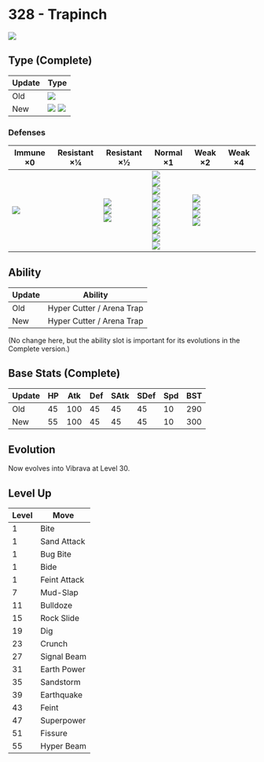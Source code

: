# 328 - Trapinch
![][328]

## Type (Complete)

Update | Type                  | 
---    | ---                   | 
Old    | ![][ground]           | 
New    | ![][bug]  ![][ground] | 

### Defenses

Immune ×0         | Resistant ×¼ | Resistant ×½                                      | Normal ×1                                                                                                                                             | Weak ×2                                                   | Weak ×4 | 
---               | ---          | ---                                               | ---                                                                                                                                                   | ---                                                       | ---     | 
![][electric]<br> |              | ![][fighting]<br> ![][poison]<br> ![][ground]<br> | ![][normal]<br> ![][rock]<br> ![][bug]<br> ![][ghost]<br> ![][steel]<br> ![][grass]<br> ![][psychic]<br> ![][dragon]<br> ![][dark]<br> ![][fairy]<br> | ![][flying]<br> ![][fire]<br> ![][water]<br> ![][ice]<br> |         | 

## Ability

Update | Ability                   | 
---    | ---                       | 
Old    | Hyper Cutter / Arena Trap | 
New    | Hyper Cutter / Arena Trap | 

(No change here, but the ability slot is important for its evolutions in the Complete version.)

## Base Stats (Complete)

Update | HP  | Atk | Def | SAtk | SDef | Spd | BST | 
---    | --- | --- | --- | ---  | ---  | --- | --- | 
Old    | 45  | 100 | 45  | 45   | 45   | 10  | 290 | 
New    | 55  | 100 | 45  | 45   | 45   | 10  | 300 | 

## Evolution
Now evolves into Vibrava at Level 30.

## Level Up

Level | Move         | 
---   | ---          | 
1     | Bite         | 
1     | Sand Attack  | 
1     | Bug Bite     | 
1     | Bide         | 
1     | Feint Attack | 
7     | Mud-Slap     | 
11    | Bulldoze     | 
15    | Rock Slide   | 
19    | Dig          | 
23    | Crunch       | 
27    | Signal Beam  | 
31    | Earth Power  | 
35    | Sandstorm    | 
39    | Earthquake   | 
43    | Feint        | 
47    | Superpower   | 
51    | Fissure      | 
55    | Hyper Beam   | 

[328]: ../img/pokemon/328.png
[normal]: ../img/types/normal.png
[fire]: ../img/types/fire.png
[fighting]: ../img/types/fighting.png
[water]: ../img/types/water.png
[flying]: ../img/types/flying.png
[grass]: ../img/types/grass.png
[poison]: ../img/types/poison.png
[electric]: ../img/types/electric.png
[ground]: ../img/types/ground.png
[psychic]: ../img/types/psychic.png
[rock]: ../img/types/rock.png
[ice]: ../img/types/ice.png
[bug]: ../img/types/bug.png
[dragon]: ../img/types/dragon.png
[ghost]: ../img/types/ghost.png
[dark]: ../img/types/dark.png
[steel]: ../img/types/steel.png
[fairy]: ../img/types/fairy.png
